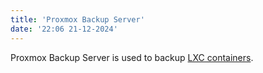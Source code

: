 ```yaml
---
title: 'Proxmox Backup Server'
date: '22:06 21-12-2024'
---
```


Proxmox Backup Server is used to backup [LXC containers](/lxc).